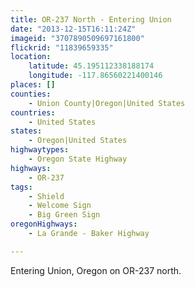 ```yaml
---
title: OR-237 North - Entering Union
date: "2013-12-15T16:11:24Z"
imageid: "3707890509697161800"
flickrid: "11839659335"
location:
    latitude: 45.195112338188174
    longitude: -117.86560221400146
places: []
counties:
    - Union County|Oregon|United States
countries:
    - United States
states:
    - Oregon|United States
highwaytypes:
    - Oregon State Highway
highways:
    - OR-237
tags:
    - Shield
    - Welcome Sign
    - Big Green Sign
oregonHighways:
    - La Grande - Baker Highway

---
```

Entering Union, Oregon on OR-237 north.